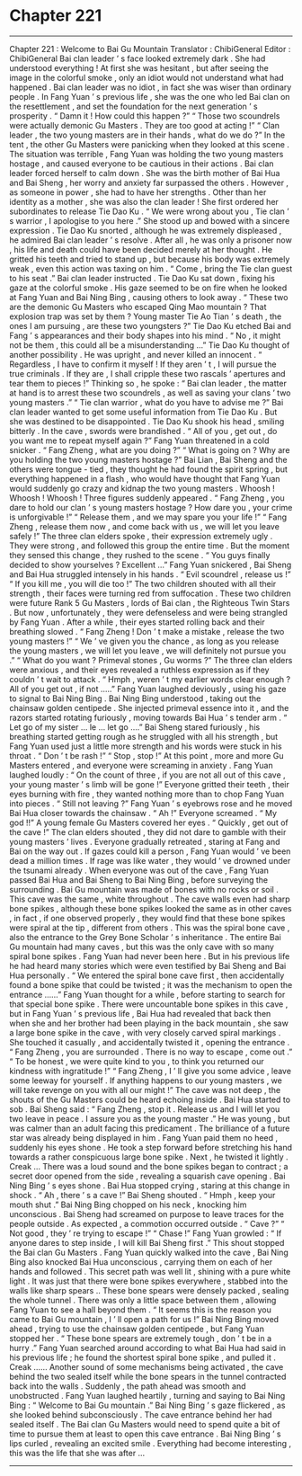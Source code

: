
# Chapter 221


---

Chapter 221 : Welcome to Bai Gu Mountain
Translator :
ChibiGeneral
Editor :
ChibiGeneral
Bai clan leader ’ s face looked extremely dark .
She had understood everything !
At first she was hesitant , but after seeing the image in the colorful smoke , only an idiot would not understand what had happened .
Bai clan leader was no idiot , in fact she was wiser than ordinary people . In Fang Yuan ’ s previous life , she was the one who led Bai clan on the resettlement , and set the foundation for the next generation ’ s prosperity .
“ Damn it ! How could this happen ?”
“ Those two scoundrels were actually demonic Gu Masters . They are too good at acting !”
“ Clan leader , the two young masters are in their hands , what do we do ?”
In the tent , the other Gu Masters were panicking when they looked at this scene .
The situation was terrible , Fang Yuan was holding the two young masters hostage , and caused everyone to be cautious in their actions .
Bai clan leader forced herself to calm down . She was the birth mother of Bai Hua and Bai Sheng , her worry and anxiety far surpassed the others . However , as someone in power , she had to have her strengths .
Other than her identity as a mother , she was also the clan leader !
She first ordered her subordinates to release Tie Dao Ku .
“ We were wrong about you , Tie clan ’ s warrior , I apologise to you here .” She stood up and bowed with a sincere expression .
Tie Dao Ku snorted , although he was extremely displeased , he admired Bai clan leader ’ s resolve .
After all , he was only a prisoner now , his life and death could have been decided merely at her thought .
He gritted his teeth and tried to stand up , but because his body was extremely weak , even this action was taxing on him .
“ Come , bring the Tie clan guest to his seat .” Bai clan leader instructed .
Tie Dao Ku sat down , fixing his gaze at the colorful smoke . His gaze seemed to be on fire when he looked at Fang Yuan and Bai Ning Bing , causing others to look away .
“ These two are the demonic Gu Masters who escaped Qing Mao mountain ? That explosion trap was set by them ? Young master Tie Ao Tian ’ s death , the ones I am pursuing , are these two youngsters ?”
Tie Dao Ku etched Bai and Fang ’ s appearances and their body shapes into his mind .
“ No , it might not be them , this could all be a misunderstanding …” Tie Dao Ku thought of another possibility .
He was upright , and never killed an innocent .
“ Regardless , I have to confirm it myself ! If they aren ’ t , I will pursue the true criminals . If they are , I shall cripple these two rascals ’ apertures and tear them to pieces !”
Thinking so , he spoke : “ Bai clan leader , the matter at hand is to arrest these two scoundrels , as well as saving your clans ’ two young masters .”
“ Tie clan warrior , what do you have to advise me ?” Bai clan leader wanted to get some useful information from Tie Dao Ku .
But she was destined to be disappointed .
Tie Dao Ku shook his head , smiling bitterly .
In the cave , swords were brandished .
“ All of you , get out , do you want me to repeat myself again ?” Fang Yuan threatened in a cold snicker .
“ Fang Zheng , what are you doing ?”
“ What is going on ? Why are you holding the two young masters hostage ?”
Bai Lian , Bai Sheng and the others were tongue - tied , they thought he had found the spirit spring , but everything happened in a flash , who would have thought that Fang Yuan would suddenly go crazy and kidnap the two young masters .
Whoosh ! Whoosh ! Whoosh !
Three figures suddenly appeared .
“ Fang Zheng , you dare to hold our clan ’ s young masters hostage ? How dare you , your crime is unforgivable !”
“ Release them , and we may spare you your life !”
“ Fang Zheng , release them now , and come back with us , we will let you leave safely !”
The three clan elders spoke , their expression extremely ugly .
They were strong , and followed this group the entire time . But the moment they sensed this change , they rushed to the scene .
“ You guys finally decided to show yourselves ? Excellent …” Fang Yuan snickered , Bai Sheng and Bai Hua struggled intensely in his hands .
“ Evil scoundrel , release us !”
“ If you kill me , you will die too !”
The two children shouted with all their strength , their faces were turning red from suffocation .
These two children were future Rank 5 Gu Masters , lords of Bai clan , the Righteous Twin Stars . But now , unfortunately , they were defenseless and were being strangled by Fang Yuan .
After a while , their eyes started rolling back and their breathing slowed .
“ Fang Zheng ! Don ’ t make a mistake , release the two young masters !”
“ We ’ ve given you the chance , as long as you release the young masters , we will let you leave , we will definitely not pursue you .”
“ What do you want ? Primeval stones , Gu worms ?”
The three clan elders were anxious , and their eyes revealed a ruthless expression as if they couldn ’ t wait to attack .
“ Hmph , weren ’ t my earlier words clear enough ? All of you get out , if not …..” Fang Yuan laughed deviously , using his gaze to signal to Bai Ning Bing .
Bai Ning Bing understood , taking out the chainsaw golden centipede .
She injected primeval essence into it , and the razors started rotating furiously , moving towards Bai Hua ’ s tender arm .
“ Let go of my sister … le … let go ….” Bai Sheng stared furiously , his breathing started getting rough as he struggled with all his strength , but Fang Yuan used just a little more strength and his words were stuck in his throat .
“ Don ’ t be rash !”
“ Stop , stop !”
At this point , more and more Gu Masters entered , and everyone were screaming in anxiety .
Fang Yuan laughed loudly : “ On the count of three , if you are not all out of this cave , your young master ’ s limb will be gone !”
Everyone gritted their teeth , their eyes burning with fire , they wanted nothing more than to chop Fang Yuan into pieces .
“ Still not leaving ?” Fang Yuan ’ s eyebrows rose and he moved Bai Hua closer towards the chainsaw .
“ Ah !” Everyone screamed .
“ My god !!” A young female Gu Masters covered her eyes .
“ Quickly , get out of the cave !” The clan elders shouted , they did not dare to gamble with their young masters ’ lives .
Everyone gradually retreated , staring at Fang and Bai on the way out .
If gazes could kill a person , Fang Yuan would ’ ve been dead a million times . If rage was like water , they would ’ ve drowned under the tsunami already .
When everyone was out of the cave , Fang Yuan passed Bai Hua and Bai Sheng to Bai Ning Bing , before surveying the surrounding .
Bai Gu mountain was made of bones with no rocks or soil . This cave was the same , white throughout . The cave walls even had sharp bone spikes , although these bone spikes looked the same as in other caves , in fact , if one observed properly , they would find that these bone spikes were spiral at the tip , different from others .
This was the spiral bone cave , also the entrance to the Grey Bone Scholar ’ s inheritance .
The entire Bai Gu mountain had many caves , but this was the only cave with so many spiral bone spikes .
Fang Yuan had never been here . But in his previous life he had heard many stories which were even testified by Bai Sheng and Bai Hua personally .
“ We entered the spiral bone cave first , then accidentally found a bone spike that could be twisted ; it was the mechanism to open the entrance ……”
Fang Yuan thought for a while , before starting to search for that special bone spike .
There were uncountable bone spikes in this cave , but in Fang Yuan ’ s previous life , Bai Hua had revealed that back then when she and her brother had been playing in the back mountain , she saw a large bone spike in the cave , with very closely carved spiral markings . She touched it casually , and accidentally twisted it , opening the entrance .
“ Fang Zheng , you are surrounded . There is no way to escape , come out .”
“ To be honest , we were quite kind to you , to think you returned our kindness with ingratitude !”
“ Fang Zheng , I ’ ll give you some advice , leave some leeway for yourself . If anything happens to our young masters , we will take revenge on you with all our might !”
The cave was not deep , the shouts of the Gu Masters could be heard echoing inside .
Bai Hua started to sob .
Bai Sheng said : “ Fang Zheng , stop it . Release us and I will let you two leave in peace . I assure you as the young master .”
He was young , but was calmer than an adult facing this predicament . The brilliance of a future star was already being displayed in him .
Fang Yuan paid them no heed , suddenly his eyes shone .
He took a step forward before stretching his hand towards a rather conspicuous large bone spike .
Next , he twisted it lightly .
Creak …
There was a loud sound and the bone spikes began to contract ; a secret door opened from the side , revealing a squarish cave opening .
Bai Ning Bing ’ s eyes shone .
Bai Hua stopped crying , staring at this change in shock .
“ Ah , there ’ s a cave !” Bai Sheng shouted .
“ Hmph , keep your mouth shut .” Bai Ning Bing chopped on his neck , knocking him unconscious .
Bai Sheng had screamed on purpose to leave traces for the people outside .
As expected , a commotion occurred outside .
“ Cave ?”
“ Not good , they ’ re trying to escape !”
“ Chase !”
Fang Yuan growled : “ If anyone dares to step inside , I will kill Bai Sheng first .”
This shout stopped the Bai clan Gu Masters .
Fang Yuan quickly walked into the cave , Bai Ning Bing also knocked Bai Hua unconscious , carrying them on each of her hands and followed .
This secret path was well lit , shining with a pure white light . It was just that there were bone spikes everywhere , stabbed into the walls like sharp spears ..
These bone spears were densely packed , sealing the whole tunnel . There was only a little space between them , allowing Fang Yuan to see a hall beyond them .
“ It seems this is the reason you came to Bai Gu mountain , I ’ ll open a path for us !” Bai Ning Bing moved ahead , trying to use the chainsaw golden centipede , but Fang Yuan stopped her .
“ These bone spears are extremely tough , don ’ t be in a hurry .” Fang Yuan searched around according to what Bai Hua had said in his previous life ; he found the shortest spiral bone spike , and pulled it .
Creak ……
Another sound of some mechanisms being activated , the cave behind the two sealed itself while the bone spears in the tunnel contracted back into the walls .
Suddenly , the path ahead was smooth and unobstructed .
Fang Yuan laughed heartily , turning and saying to Bai Ning Bing : “ Welcome to Bai Gu mountain .”
Bai Ning Bing ’ s gaze flickered , as she looked behind subconsciously .
The cave entrance behind her had sealed itself .
The Bai clan Gu Masters would need to spend quite a bit of time to pursue them at least to open this cave entrance .
Bai Ning Bing ’ s lips curled , revealing an excited smile .
Everything had become interesting , this was the life that she was after …

---

